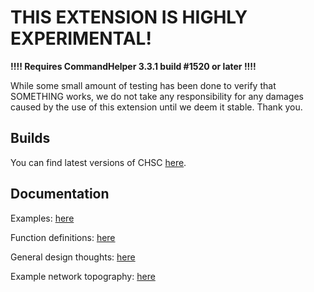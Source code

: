 # THIS EXTENSION IS HIGHLY EXPERIMENTAL! #

**!!!! Requires CommandHelper 3.3.1 build #1520 or later !!!!**

While some small amount of testing has been done to verify that SOMETHING works,
we do not take any responsibility for any damages caused by the use of this
extension until we deem it stable. Thank you.

## Builds ##

You can find latest versions of CHSC [here][builds].

## Documentation ##

Examples: [here][examples]

Function definitions: [here][funcs]

General design thoughts: [here][design]

Example network topography: [here][topo]

[builds]: http://build.zeoldcraft.com/job/CHServerCommunication/
[examples]: https://github.com/EntityReborn/CHServerCommunication/blob/master/Examples.md
[funcs]: https://docs.google.com/spreadsheet/ccc?key=0AjO4owzyFgGzdEFROHZjRm5GcTEwanRPUVc0NF9uU1E#gid=0
[design]: https://docs.google.com/document/d/1UmSIYHjARkOAsXQaK6oaWMW20zdG1WVmEikLvZUd58o
[topo]: https://www.lucidchart.com/documents/view/46cd-0b90-51af849e-ad48-775e0a004865
